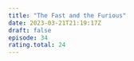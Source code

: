 ```yaml
---
title: "The Fast and the Furious"
date: 2023-03-21T21:19:17Z
draft: false
episode: 34
rating.total: 24
---
```


